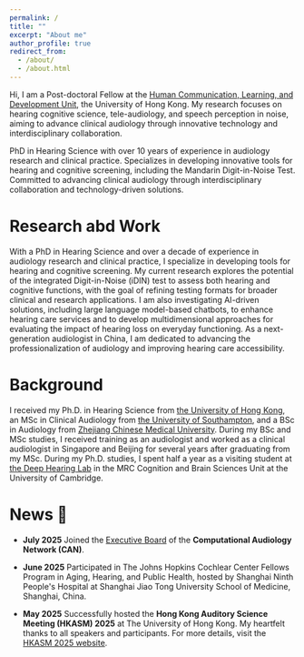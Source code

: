 ```yaml
---
permalink: /
title: ""
excerpt: "About me"
author_profile: true
redirect_from: 
  - /about/
  - /about.html
---
```


Hi, I am a Post-doctoral Fellow at the [Human Communication, Learning, and Development Unit](https://web.edu.hku.hk/unit/human-communication-learning-and-development), the University of Hong Kong. My research focuses on hearing cognitive science, tele-audiology, and speech perception in noise, aiming to advance clinical audiology through innovative technology and interdisciplinary collaboration.

PhD in Hearing Science with over 10 years of experience in audiology research and clinical practice. Specializes in developing innovative tools for hearing and cognitive screening, including the Mandarin Digit-in-Noise Test. Committed to advancing clinical audiology through interdisciplinary collaboration and technology-driven solutions.

Research abd Work
======
With a PhD in Hearing Science and over a decade of experience in audiology research and clinical practice, I specialize in developing tools for hearing and cognitive screening. My current research explores the potential of the integrated Digit-in-Noise (iDIN) test to assess both hearing and cognitive functions, with the goal of refining testing formats for broader clinical and research applications. I am also investigating AI-driven solutions, including large language model-based chatbots, to enhance hearing care services and to develop multidimensional approaches for evaluating the impact of hearing loss on everyday functioning. As a next-generation audiologist in China, I am dedicated to advancing the professionalization of audiology and improving hearing care accessibility.

Background
======
I received my Ph.D. in Hearing Science from [the University of Hong Kong](https://web.edu.hku.hk/unit/human-communication-learning-and-development), an MSc in Clinical Audiology from [the University of Southampton](https://www.southampton.ac.uk/courses/audiology-with-clinical-placement-masters-msc), and a BSc in Audiology from [Zhejiang Chinese Medical University](https://www.zcmu.edu.cn/english/). During my BSc and MSc studies, I received training as an audiologist and worked as a clinical audiologist in Singapore and Beijing for several years after graduating from my MSc. During my Ph.D. studies, I spent half a year as a visiting student at [the Deep Hearing Lab](https://www.deephearinglab.com/home) in the MRC Cognition and Brain Sciences Unit at the University of Cambridge.

News 📢
======
- **July 2025** Joined the [Executive Board](https://computationalaudiology.com/about/#ExecutiveBoard) of the **Computational Audiology Network (CAN)**.

- **June 2025** Participated in The Johns Hopkins Cochlear Center Fellows Program in Aging, Hearing, and Public Health, hosted by Shanghai Ninth People's Hospital at Shanghai Jiao Tong University School of Medicine, Shanghai, China.

- **May 2025**  Successfully hosted the **Hong Kong Auditory Science Meeting (HKASM) 2025** at The University of Hong Kong. My heartfelt thanks to all speakers and participants. For more details, visit the [HKASM 2025 website](https://sites.google.com/view/hkasm2025/home).





